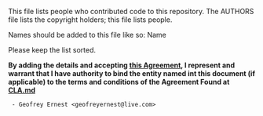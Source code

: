  This file lists people who contributed code to this repository.  The AUTHORS
 file lists the copyright holders; this file lists people.

 Names should be added to this file like so:
     Name <email address>

Please keep the list sorted.

**By adding the details and accepting [this Agreement](CLA.md), I represent and warrant that I 
have authority to bind the entity named int this document (if applicable) to the terms and
conditions of the Agreement Found at [CLA.md](CLA.md)**

```
 - Geofrey Ernest <geofreyernest@live.com>
 ```
